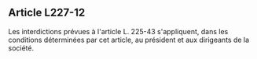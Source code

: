 Article L227-12
----
Les interdictions prévues à l'article L. 225-43 s'appliquent, dans les
conditions déterminées par cet article, au président et aux dirigeants de la
société.
